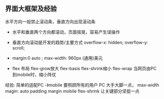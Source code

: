 ## 界面大框架及经验

水平方向一般禁止滚动条，垂直方向出现滚动条 
- 水平和垂直两个方向都滚动，页面摇晃，容易产生误操作
- 垂直方向滚动是开发的趋势/主要方式
overflow-x: hidden; overflow-y: scroll;



- margin:0 auto ;  max-width: 960px   (通用)美元
- flex 布局
  flex-grow放大     flex-basis     flex-shrink缩小     flex-wrap
  当网页由PC到mobile时，缩小阵仗


经验: 简单的适配PC -》mobile 要照顾所有的用户
PC 大手大脚一点， max-width magin: auto
padding margin
mobile flex-shrink 让关键部分坚挺一点
